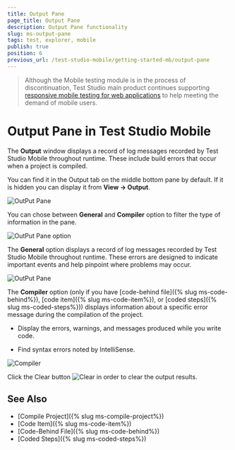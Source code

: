```yaml
---
title: Output Pane
page_title: Output Pane
description: Output Pane functionality
slug: ms-output-pane
tags: test, explorer, mobile
publish: true
position: 6
previous_url: /test-studio-mobile/getting-started-mb/output-pane
---
```


> Although the Mobile testing module is in the process of discontinuation, Test Studio main product continues supporting <a href="https://www.telerik.com/teststudio/automated-website-responsive-testing" target="_blank">responsive mobile testing for web applications</a> to help meeting the demand of mobile users.

# Output Pane in Test Studio Mobile

The **Output** window displays a record of log messages recorded by Test Studio Mobile throughout runtime. These include build errors that occur when a project is compiled.

You can find it in the Output tab on the middle bottom pane by default. If it is hidden you can display it from **View -> Output**.

![OutPut Pane](/img/test-studio-mobile/getting-started-mb/output-pane/fig1.png)

You can chose between **General** and **Compiler** option to filter the type of information in the pane.

![OutPut Pane option](/img/test-studio-mobile/getting-started-mb/output-pane/fig2.png)

The **General** option displays a record of log messages recorded by Test Studio Mobile throughout runtime. These errors are designed to indicate important events and help pinpoint where problems may occur.

![OutPut Pane](/img/test-studio-mobile/getting-started-mb/output-pane/fig4.png)

The **Compiler** option (only if you have [code-behind file]({% slug ms-code-behind%}), [code item]({% slug ms-code-item%}), or [coded steps]({% slug ms-coded-steps%})) displays information about a specific error message during the compilation of the project.

*	Display the errors, warnings, and messages produced while you write code.

*	Find syntax errors noted by IntelliSense.


![Compiler](/img/test-studio-mobile/getting-started-mb/output-pane/fig3.png)


Click the Clear button ![Clear](/img/test-studio-mobile/getting-started-mb/output-pane/fig5.png) in order to clear the output results.


See Also
--------

+ [Compile Project]({% slug ms-compile-project%})
+ [Code Item]({% slug ms-code-item%})
+ [Code-Behind File]({% slug ms-code-behind%})
+ [Coded Steps]({% slug ms-coded-steps%})